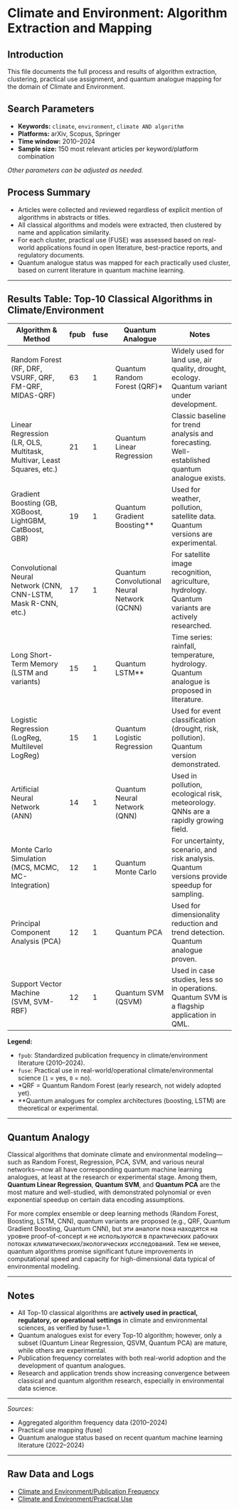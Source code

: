 # Climate and Environment: Algorithm Extraction and Mapping

## Introduction

This file documents the full process and results of algorithm extraction, clustering, practical use assignment, and quantum analogue mapping for the domain of Climate and Environment.

## Search Parameters

- **Keywords:** `climate`, `environment`, `climate AND algorithm`
- **Platforms:** arXiv, Scopus, Springer
- **Time window:** 2010–2024
- **Sample size:** 150 most relevant articles per keyword/platform combination

_Other parameters can be adjusted as needed._

## Process Summary

- Articles were collected and reviewed regardless of explicit mention of algorithms in abstracts or titles.
- All classical algorithms and models were extracted, then clustered by name and application similarity.
- For each cluster, practical use (FUSE) was assessed based on real-world applications found in open literature, best-practice reports, and regulatory documents.
- Quantum analogue status was mapped for each practically used cluster, based on current literature in quantum machine learning.

---

## Results Table: Top-10 Classical Algorithms in Climate/Environment

| Algorithm & Method                                                                             | fpub | fuse | Quantum Analogue             | Notes                                                                                       |
|------------------------------------------------------------------------------------------------|------|------|------------------------------|---------------------------------------------------------------------------------------------|
| Random Forest (RF, DRF, VSURF, QRF, FM-QRF, MIDAS-QRF)                                         | 63   | 1    | Quantum Random Forest (QRF)* | Widely used for land use, air quality, drought, ecology. Quantum variant under development.  |
| Linear Regression (LR, OLS, Multitask, Multivar, Least Squares, etc.)                          | 21   | 1    | Quantum Linear Regression    | Classic baseline for trend analysis and forecasting. Well-established quantum analogue exists.|
| Gradient Boosting (GB, XGBoost, LightGBM, CatBoost, GBR)                                       | 19   | 1    | Quantum Gradient Boosting**  | Used for weather, pollution, satellite data. Quantum versions are experimental.              |
| Convolutional Neural Network (CNN, CNN-LSTM, Mask R-CNN, etc.)                                 | 17   | 1    | Quantum Convolutional Neural Network (QCNN) | For satellite image recognition, agriculture, hydrology. Quantum variants are actively researched. |
| Long Short-Term Memory (LSTM and variants)                                                     | 15   | 1    | Quantum LSTM**               | Time series: rainfall, temperature, hydrology. Quantum analogue is proposed in literature.   |
| Logistic Regression (LogReg, Multilevel LogReg)                                                | 15   | 1    | Quantum Logistic Regression  | Used for event classification (drought, risk, pollution). Quantum version demonstrated.      |
| Artificial Neural Network (ANN)                                                                | 14   | 1    | Quantum Neural Network (QNN) | Used in pollution, ecological risk, meteorology. QNNs are a rapidly growing field.           |
| Monte Carlo Simulation (MCS, MCMC, MC-Integration)                                             | 12   | 1    | Quantum Monte Carlo          | For uncertainty, scenario, and risk analysis. Quantum versions provide speedup for sampling. |
| Principal Component Analysis (PCA)                                                             | 12   | 1    | Quantum PCA                  | Used for dimensionality reduction and trend detection. Quantum analogue proven.              |
| Support Vector Machine (SVM, SVM-RBF)                                                          | 12   | 1    | Quantum SVM (QSVM)           | Used in case studies, less so in operations. Quantum SVM is a flagship application in QML.   |

**Legend:**  
- `fpub`: Standardized publication frequency in climate/environment literature (2010–2024).  
- `fuse`: Practical use in real-world/operational climate/environmental science (`1` = yes, `0` = no).  
- *QRF = Quantum Random Forest (early research, not widely adopted yet).  
- **Quantum analogues for complex architectures (boosting, LSTM) are theoretical or experimental.

---

## Quantum Analogy

Classical algorithms that dominate climate and environmental modeling—such as Random Forest, Regression, PCA, SVM, and various neural networks—now all have corresponding quantum machine learning analogues, at least at the research or experimental stage. Among them, **Quantum Linear Regression**, **Quantum SVM**, and **Quantum PCA** are the most mature and well-studied, with demonstrated polynomial or even exponential speedup on certain data encoding assumptions.

For more complex ensemble or deep learning methods (Random Forest, Boosting, LSTM, CNN), quantum variants are proposed (e.g., QRF, Quantum Gradient Boosting, Quantum CNN), but эти аналоги пока находятся на уровне proof-of-concept и не используются в практических рабочих потоках климатических/экологических исследований. Тем не менее, quantum algorithms promise significant future improvements in computational speed and capacity for high-dimensional data typical of environmental modeling.

---

## Notes

- All Top-10 classical algorithms are **actively used in practical, regulatory, or operational settings** in climate and environmental sciences, as verified by fuse=1.
- Quantum analogues exist for every Top-10 algorithm; however, only a subset (Quantum Linear Regression, QSVM, Quantum PCA) are mature, while others are experimental.
- Publication frequency correlates with both real-world adoption and the development of quantum analogues.
- Research and application trends show increasing convergence between classical and quantum algorithm research, especially in environmental data science.

---

*Sources:*  
- Aggregated algorithm frequency data (2010–2024)  
- Practical use mapping (fuse)  
- Quantum analogue status based on recent quantum machine learning literature (2022–2024)

---

## Raw Data and Logs

- [Climate and Environment/Publication Frequency](https://github.com/AnastasiiaPetrus/Theoretical-Quantum-Advantage-Why-to-build-a-Quantum-Computer-/tree/main/Climate%20and%20Environment/Publication%20Frequency)
- [Climate and Environment/Practical Use](https://github.com/AnastasiiaPetrus/Theoretical-Quantum-Advantage-Why-to-build-a-Quantum-Computer-/tree/main/Climate%20and%20Environment/Practical%20Use)
